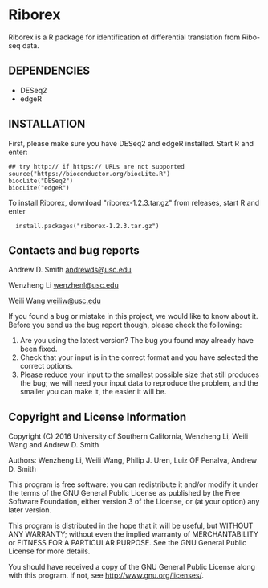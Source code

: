 Riborex
=======

Riborex is a R package for identification of differential translation from Ribo-seq data.

DEPENDENCIES
------------
* DESeq2
* edgeR

INSTALLATION
------------
First, please make sure you have DESeq2 and edgeR installed.
Start R and enter:
```
## try http:// if https:// URLs are not supported
source("https://bioconductor.org/biocLite.R")
biocLite("DESeq2")
biocLite("edgeR")
```
To install Riborex, download "riborex-1.2.3.tar.gz" from releases, start R and enter
```
  install.packages("riborex-1.2.3.tar.gz")
```

Contacts and bug reports
------------------------
Andrew D. Smith
andrewds@usc.edu

Wenzheng Li
wenzhenl@usc.edu

Weili Wang
weiliw@usc.edu

If you found a bug or mistake in this project, we would like to know about it.
Before you send us the bug report though, please check the following:

1. Are you using the latest version? The bug you found may already have been
   fixed.
2. Check that your input is in the correct format and you have selected the
   correct options.
3. Please reduce your input to the smallest possible size that still produces
   the bug; we will need your input data to reproduce the problem, and the
   smaller you can make it, the easier it will be.


Copyright and License Information
---------------------------------
Copyright (C) 2016 University of Southern California, Wenzheng Li, Weili Wang
and Andrew D. Smith

Authors: Wenzheng Li, Weili Wang, Philip J. Uren, Luiz OF Penalva, Andrew D. Smith

This program is free software: you can redistribute it and/or modify it under
the terms of the GNU General Public License as published by the Free Software
Foundation, either version 3 of the License, or (at your option) any later
version.

This program is distributed in the hope that it will be useful, but WITHOUT
ANY WARRANTY; without even the implied warranty of MERCHANTABILITY or FITNESS
FOR A PARTICULAR PURPOSE. See the GNU General Public License for more details.

You should have received a copy of the GNU General Public License along with
this program. If not, see http://www.gnu.org/licenses/.

